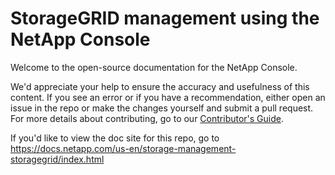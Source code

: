 # StorageGRID management using the NetApp Console

Welcome to the open-source documentation for the NetApp Console. 

We'd appreciate your help to ensure the accuracy and usefulness of this content. If you see an error or if you have a recommendation, either open an issue in the repo or make the changes yourself and submit a pull request. For more details about contributing, go to our [Contributor's Guide](https://docs.netapp.com/us-en/contribute/).

If you'd like to view the doc site for this repo, go to https://docs.netapp.com/us-en/storage-management-storagegrid/index.html
